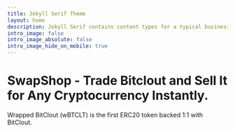 ```yaml
---
title: Jekyll Serif Theme
layout: home
description: Jekyll Serif contains content types for a typical business website. The theme is fully responsive, blazing fast and artfully illustrated.
intro_image: false
intro_image_absolute: false
intro_image_hide_on_mobile: true
---
```


# SwapShop - Trade Bitclout and Sell It for Any Cryptocurrency Instantly.

Wrapped BitClout (wBTCLT) is the first ERC20 token backed 1:1 with BitClout.
